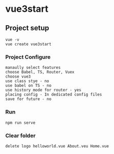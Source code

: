 # vue3start

## Project setup
```
vue -v
vue create vue3start
```

### Project Configure
```
manaully select features
choose Babel, TS, Router, Vuex
choose vue3
use class stye - no
use babel on TS - no
use history mode for router - yes
placing config - In dedicated config files
save for future - no
```

### Run
```
npm run serve
```

### Clear folder
````
delete logo helloworld.vue About.veu Home.vue
````
